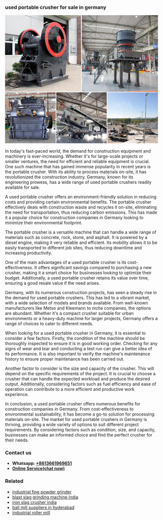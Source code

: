 <h3>used portable crusher for sale in germany</h3><img src='1708309021.jpg' alt=''><p>In today's fast-paced world, the demand for construction equipment and machinery is ever-increasing. Whether it's for large-scale projects or smaller ventures, the need for efficient and reliable equipment is crucial. One such machine that has gained immense popularity in recent years is the portable crusher. With its ability to process materials on-site, it has revolutionized the construction industry. Germany, known for its engineering prowess, has a wide range of used portable crushers readily available for sale.</p><p>A used portable crusher offers an environment-friendly solution in reducing costs and providing certain environmental benefits. The portable crusher effectively deals with construction waste and recycles it on-site, eliminating the need for transportation, thus reducing carbon emissions. This has made it a popular choice for construction companies in Germany looking to minimize their environmental footprint.</p><p>The portable crusher is a versatile machine that can handle a wide range of materials such as concrete, rock, stone, and asphalt. It is powered by a diesel engine, making it very reliable and efficient. Its mobility allows it to be easily transported to different job sites, thus reducing downtime and increasing productivity.</p><p>One of the main advantages of a used portable crusher is its cost-effectiveness. It offers significant savings compared to purchasing a new crusher, making it a smart choice for businesses looking to optimize their budget. Additionally, a used portable crusher retains its value over time, ensuring a good resale value if the need arises.</p><p>Germany, with its numerous construction projects, has seen a steady rise in the demand for used portable crushers. This has led to a vibrant market, with a wide selection of models and brands available. From well-known manufacturers like Metso and Kleemann to niche companies, the options are abundant. Whether it's a compact crusher suitable for urban environments or a heavy-duty machine for larger projects, Germany offers a range of choices to cater to different needs.</p><p>When looking for a used portable crusher in Germany, it is essential to consider a few factors. Firstly, the condition of the machine should be thoroughly inspected to ensure it is in good working order. Checking for any signs of wear and tear and conducting a test run can give a better idea of its performance. It is also important to verify the machine's maintenance history to ensure proper maintenance has been carried out.</p><p>Another factor to consider is the size and capacity of the crusher. This will depend on the specific requirements of the project. It is crucial to choose a crusher that can handle the expected workload and produce the desired output. Additionally, considering factors such as fuel efficiency and ease of operation can contribute to a more efficient and productive work experience.</p><p>In conclusion, a used portable crusher offers numerous benefits for construction companies in Germany. From cost-effectiveness to environmental sustainability, it has become a go-to solution for processing materials on-site. The market for used portable crushers in Germany is thriving, providing a wide variety of options to suit different project requirements. By considering factors such as condition, size, and capacity, businesses can make an informed choice and find the perfect crusher for their needs.</p><h3>Contact us</h3><ul><li><strong>Whatsapp:&nbsp;<a href="https://wa.me/8613661969651">+8613661969651</a></strong></li><li><a href="https://swt.shibang-china.com/?git&amp;zhl&amp;used portable crusher for sale in germany"><strong>Online Service(chat now)</strong></a></li></ul><h3>Related</h3><ul><li><a href='industrial fine powder grinder.md'>industrial fine powder grinder</a></li><li><a href='blast slag grinding machine india.md'>blast slag grinding machine india</a></li><li><a href='iron slag crusher india.md'>iron slag crusher india</a></li><li><a href='ball mill suppliers in hyderabad.md'>ball mill suppliers in hyderabad</a></li><li><a href='industrial roller mill.md'>industrial roller mill</a></li></ul>